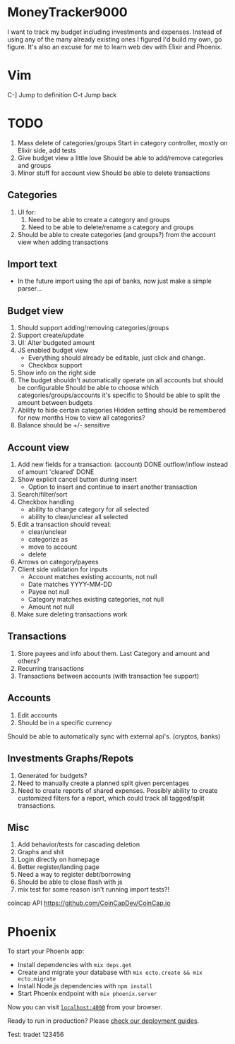 # MoneyTracker9000

I want to track my budget including investments and expenses. Instead of using any of the many already existing ones I figured I'd build my own, go figure. It's also an excuse for me to learn web dev with Elixir and Phoenix.

# Vim

C-]     Jump to definition
C-t     Jump back

# TODO
1. Mass delete of categories/groups
    Start in category controller, mostly on Elixir side, add tests
1. Give budget view a little love
    Should be able to add/remove categories and groups
1. Minor stuff for account view
    Should be able to delete transactions

## Categories
1. UI for:
    1. Need to be able to create a category and groups
    1. Need to be able to delete/rename a category and groups
1. Should be able to create categories (and groups?) from the account view when adding transactions

## Import text
* In the future import using the api of banks, now just make a simple parser...

## Budget view
1. Should support adding/removing categories/groups
1. Support create/update
1. UI: Alter budgeted amount
1. JS enabled budget view
    + Everything should already be editable, just click and change.
    + Checkbox support
1. Show info on the right side
1. The budget shouldn't automatically operate on all accounts but should be configurable
    Should be able to choose which categories/groups/accounts it's specific to
    Should be able to split the amount between budgets
1. Ability to hide certain categories
    Hidden setting should be remembered for new months
    How to view all categories?
1. Balance should be +/- sensitive

## Account view
1. Add new fields for a transaction:
    (account)                           DONE
    outflow/inflow instead of amount
    'cleared'                           DONE
1. Show explicit cancel button during insert
    * Option to insert and continue to insert another transaction
1. Search/filter/sort
1. Checkbox handling
    + ability to change category for all selected
    + ability to clear/unclear all selected
1. Edit a transaction should reveal:
    + clear/unclear
    + categorize as
    + move to account
    + delete
1. Arrows on category/payees
1. Client side validation for inputs
    + Account matches existing accounts, not null
    + Date matches YYYY-MM-DD
    + Payee not null
    + Category matches existing categories, not null
    + Amount not null
1. Make sure deleting transactions work

## Transactions
1. Store payees and info about them. Last Category and amount and others?
1. Recurring transactions
1. Transactions between accounts (with transaction fee support)

## Accounts
1. Edit accounts
1. Should be in a specific currency

Should be able to automatically sync with external api's. (cryptos, banks)

## Investments Graphs/Repots
1. Generated for budgets?
1. Need to manually create a planned split given percentages
1. Need to create reports of shared expenses.
    Possibly ability to create customized filters for a report, which could track all tagged/split transactions.

## Misc
1. Add behavior/tests for cascading deletion
1. Graphs and shit
1. Login directly on homepage
1. Better register/landing page
1. Need a way to register debt/borrowing
1. Should be able to close flash with js
1. mix test for some reason isn't running import tests?!

coincap API <https://github.com/CoinCapDev/CoinCap.io>

# Phoenix

To start your Phoenix app:

  * Install dependencies with `mix deps.get`
  * Create and migrate your database with `mix ecto.create && mix ecto.migrate`
  * Install Node.js dependencies with `npm install`
  * Start Phoenix endpoint with `mix phoenix.server`

Now you can visit [`localhost:4000`](http://localhost:4000) from your browser.

Ready to run in production? Please [check our deployment guides](http://www.phoenixframework.org/docs/deployment).

Test: tradet 123456

